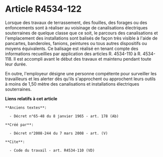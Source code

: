 # Article R4534-122

Lorsque des travaux de terrassement, des fouilles, des forages ou des enfoncements sont à réaliser au voisinage de
canalisations électriques souterraines de quelque classe que ce soit, le parcours des canalisations et l'emplacement des
installations sont balisés de façon très visible à l'aide de pancartes, banderoles, fanions, peintures ou tous autres
dispositifs ou moyens équivalents. Ce balisage est réalisé en tenant compte des informations recueillies par application des
articles R. 4534-110 à R. 4534-118. Il est accompli avant le début des travaux et maintenu pendant toute leur durée. 

En outre, l'employeur désigne une personne compétente pour surveiller les travailleurs et les alerter dès qu'ils s'approchent
ou approchent leurs outils à moins de 1,50 mètre des canalisations et installations électriques souterraines.

**Liens relatifs à cet article**

	**Anciens textes**:

	  - Décret n°65-48 du 8 janvier 1965 - art. 178 (Ab)

	**Créé par**:

	  - Décret n°2008-244 du 7 mars 2008 - art. (V)

	**Cite**:

	  - Code du travail - art. R4534-110 (VD)
